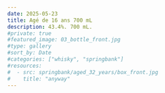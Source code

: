 ```yaml
---
date: 2025-05-23
title: Agé de 16 ans 700 mL
description: 43.4%. 700 mL.
#private: true
#featured_image: 03_bottle_front.jpg
#type: gallery
#sort_by: Date
#categories: ["whisky", "springbank"]
#resources:
#  - src: springbank/aged_32_years/box_front.jpg
#    title: "anyway"
---
```


